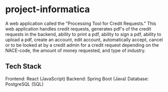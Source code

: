 # project-informatica
A web application called the "Processing Tool for Credit Requests." 
This web application handles credit requests, generates pdf's of the credit requests in the backend, ability to print a pdf, ability to sign a pdf, ability to upload a pdf, create an account, edit account, automatically accept, cancel or to be looked at by a credit admin for a credit request depending on the NACE-code, the amount of money requested, and type of industry.

## Tech Stack
Frontend: React (JavaScript)
Backend: Spring Boot (Java)
Database: PostgreSQL (SQL)
